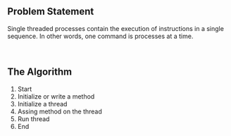 <h2>Problem Statement</h2>
<p>Single threaded processes contain the execution of instructions in a single sequence. In other words, one command is processes at a time.</p>
<br>
<h2>The Algorithm</h2>
<ol type="1">
    <li>Start</li>
    <li>Initialize or write a method</li>
    <li>Initialize a thread</li>
    <li>Assing method on the thread</li>
    <li>Run thread</li>
    <li>End</li>
</ol>